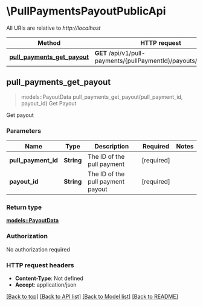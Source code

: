 # \PullPaymentsPayoutPublicApi

All URIs are relative to *http://localhost*

Method | HTTP request | Description
------------- | ------------- | -------------
[**pull_payments_get_payout**](PullPaymentsPayoutPublicApi.md#pull_payments_get_payout) | **GET** /api/v1/pull-payments/{pullPaymentId}/payouts/{payoutId} | Get Payout



## pull_payments_get_payout

> models::PayoutData pull_payments_get_payout(pull_payment_id, payout_id)
Get Payout

Get payout

### Parameters


Name | Type | Description  | Required | Notes
------------- | ------------- | ------------- | ------------- | -------------
**pull_payment_id** | **String** | The ID of the pull payment | [required] |
**payout_id** | **String** | The ID of the pull payment payout | [required] |

### Return type

[**models::PayoutData**](PayoutData.md)

### Authorization

No authorization required

### HTTP request headers

- **Content-Type**: Not defined
- **Accept**: application/json

[[Back to top]](#) [[Back to API list]](../README.md#documentation-for-api-endpoints) [[Back to Model list]](../README.md#documentation-for-models) [[Back to README]](../README.md)

